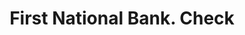 ---
doi: 10.7916/D8M91MQZ
date_other: '1890'
date_other_textual: 1890-1899
form: printed ephemera
genre:
- Checks (bank checks)
name:
- First National Bank
object_in_context_url: https://biggert.cul.columbia.edu/items/view/ave_biggert_00910
subject_hierarchical_geographic:
- Cooperstown, New York, United States
subject_name:
- First National Bank
title: First National Bank. Check
sort_title: First National Bank. Check
call_number: ave_biggert_00910
coordinates:
- 42.697222222222216,-74.92694444444444
pid: ave_biggert_00910
identifiers: ave_biggert_00910
thumbnail: https://derivativo-1.library.columbia.edu/iiif/2/ldpd:345882/full/!256,256/0/native.jpg
permalink: "/items/ave_biggert_00910/"
layout: iiif-image-page
---